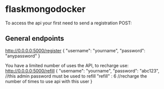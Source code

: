 # flaskmongodocker

To access the api your first need to send a registration POST:
## General endpoints
http://0.0.0.0:5000/register
{
    "username": "yourname",
    "password": "anypassword"
}

You have a limited number of uses the API, to recharge use:
http://0.0.0.0:5000/refill
{
    "username": "yourname",
    "password": "abc123",           //this admin password must be used to refill
    "refill" : 6                    //recharge the number of times to use api with this user
}



